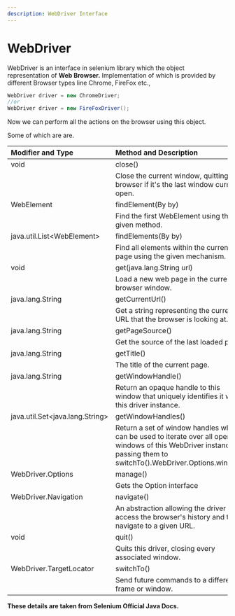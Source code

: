 ```yaml
---
description: WebDriver Interface
---
```


# WebDriver

WebDriver is an interface in selenium library which the object representation of **Web Browser.** Implementation of which is provided by different Browser types line Chrome, FireFox etc.,

```java
WebDriver driver = new ChromeDriver;
//or
WebDriver driver = new FireFoxDriver();
```

Now we can perform all the actions on the browser using this object.

Some of which are are.

| Modifier and Type | Method and Description |
| :--- | :--- |
| void | close\(\) |
|  | Close the current window, quitting the browser if it's the last window currently open. |
| WebElement | findElement\(By by\) |
|  | Find the first WebElement using the given method. |
| java.util.List&lt;WebElement&gt; | findElements\(By by\) |
|  | Find all elements within the current page using the given mechanism. |
| void | get\(java.lang.String url\) |
|  | Load a new web page in the current browser window. |
| java.lang.String | getCurrentUrl\(\) |
|  | Get a string representing the current URL that the browser is looking at. |
| java.lang.String | getPageSource\(\) |
|  | Get the source of the last loaded page. |
| java.lang.String | getTitle\(\) |
|  | The title of the current page. |
| java.lang.String | getWindowHandle\(\) |
|  | Return an opaque handle to this window that uniquely identifies it within this driver instance. |
| java.util.Set&lt;java.lang.String&gt; | getWindowHandles\(\) |
|  | Return a set of window handles which can be used to iterate over all open windows of this WebDriver instance by passing them to switchTo\(\).WebDriver.Options.window\(\) |
| WebDriver.Options | manage\(\) |
|  | Gets the Option interface |
| WebDriver.Navigation | navigate\(\) |
|  | An abstraction allowing the driver to access the browser's history and to navigate to a given URL. |
| void | quit\(\) |
|  | Quits this driver, closing every associated window. |
| WebDriver.TargetLocator | switchTo\(\) |
|  | Send future commands to a different frame or window. |

**These details are taken from Selenium Official Java Docs.**

